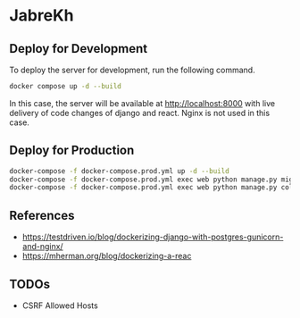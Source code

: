 # JabreKh

## Deploy for Development

To deploy the server for development, run the following command.

```bash
docker compose up -d --build
```

In this case, the server will be available at <http://localhost:8000> with live delivery of code changes of django and react. Nginx is not used in this case.

## Deploy for Production

```bash
docker-compose -f docker-compose.prod.yml up -d --build
docker-compose -f docker-compose.prod.yml exec web python manage.py migrate --noinput
docker-compose -f docker-compose.prod.yml exec web python manage.py collectstatic --no-input --clear
```

## References

- <https://testdriven.io/blog/dockerizing-django-with-postgres-gunicorn-and-nginx/>
- <https://mherman.org/blog/dockerizing-a-reac>

## TODOs

- CSRF Allowed Hosts
